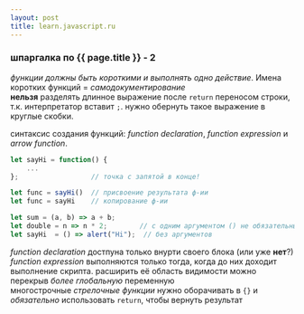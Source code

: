 ```yaml
---
layout: post
title: learn.javascript.ru
---
```


### шпаргалка по {{ page.title }} - 2

_функции должны быть короткими и выполнять одно действие_. Имена коротких функций = _самодокументирование_  
__нельзя__ разделять длинное выражение после `return` переносом строки, т.к. интерпретатор вставит `;`. нужно  обернуть
 такое выражение в круглые скобки.  

синтаксис создания функций: _function declaration_, _function expression_ и _arrow function_.
```js
let sayHi = function() {
    ...
};                  // точка с запятой в конце!

let func = sayHi()  // присвоение результата ф-ии
let func = sayHi    // копирование ф-ии

let sum = (a, b) => a + b;
let double = n => n * 2;        // с одним аргументом () не обязательны
let sayHi  = () => alert("Hi");  // без аргументов

```
_function declaration_ достпуна только внурти своего блока (или уже __нет__?)  
_function expression_ выполняются только тогда, когда до них доходит выполнение скрипта. расширить её область видимости
можно перекрыв _более глобальную_ переменную  
многострочные _стрелочные функции_ нужно оборачивать в `{}` и _обязательно_ использовать `return`, чтобы вернуть результат  


